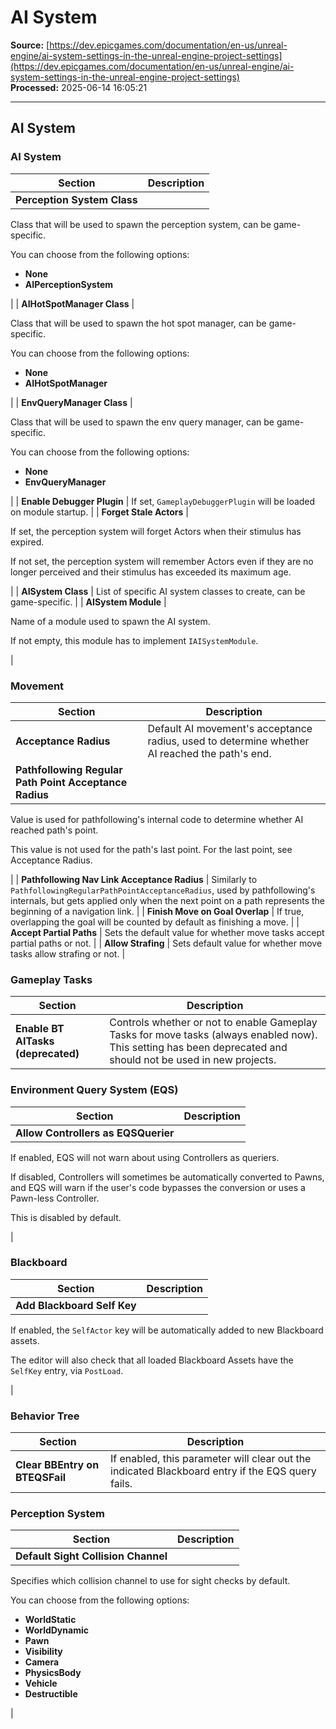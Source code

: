 # AI System

**Source:** [https://dev.epicgames.com/documentation/en-us/unreal-engine/ai-system-settings-in-the-unreal-engine-project-settings](https://dev.epicgames.com/documentation/en-us/unreal-engine/ai-system-settings-in-the-unreal-engine-project-settings)  
**Processed:** 2025-06-14 16:05:21

---

## AI System

### AI System

| **Section** | **Description** |
| --- | --- |
| **Perception System Class** | 
Class that will be used to spawn the perception system, can be game-specific.

You can choose from the following options:

-   **None**
-   **AIPerceptionSystem**



 |
| **AIHotSpotManager Class** | 

Class that will be used to spawn the hot spot manager, can be game-specific.

You can choose from the following options:

-   **None**
-   **AIHotSpotManager**



 |
| **EnvQueryManager Class** | 

Class that will be used to spawn the env query manager, can be game-specific.

You can choose from the following options:

-   **None**
-   **EnvQueryManager**



 |
| **Enable Debugger Plugin** | If set, `GameplayDebuggerPlugin` will be loaded on module startup. |
| **Forget Stale Actors** | 

If set, the perception system will forget Actors when their stimulus has expired.

If not set, the perception system will remember Actors even if they are no longer perceived and their stimulus has exceeded its maximum age.



 |
| **AISystem Class** | List of specific AI system classes to create, can be game-specific. |
| **AISystem Module** | 

Name of a module used to spawn the AI system.

If not empty, this module has to implement `IAISystemModule`.



 |

### Movement

| **Section** | **Description** |
| --- | --- |
| **Acceptance Radius** | Default AI movement's acceptance radius, used to determine whether AI reached the path's end. |
| **Pathfollowing Regular Path Point Acceptance Radius** | 
Value is used for pathfollowing's internal code to determine whether AI reached path's point.

This value is not used for the path's last point. For the last point, see Acceptance Radius.



 |
| **Pathfollowing Nav Link Acceptance Radius** | Similarly to `PathfollowingRegularPathPointAcceptanceRadius`, used by pathfollowing's internals, but gets applied only when the next point on a path represents the beginning of a navigation link. |
| **Finish Move on Goal Overlap** | If true, overlapping the goal will be counted by default as finishing a move. |
| **Accept Partial Paths** | Sets the default value for whether move tasks accept partial paths or not. |
| **Allow Strafing** | Sets default value for whether move tasks allow strafing or not. |

### Gameplay Tasks

| **Section** | **Description** |
| --- | --- |
| **Enable BT AITasks (deprecated)** | Controls whether or not to enable Gameplay Tasks for move tasks (always enabled now). This setting has been deprecated and should not be used in new projects. |

### Environment Query System (EQS)

| **Section** | **Description** |
| --- | --- |
| **Allow Controllers as EQSQuerier** | 
If enabled, EQS will not warn about using Controllers as queriers.

If disabled, Controllers will sometimes be automatically converted to Pawns, and EQS will warn if the user's code bypasses the conversion or uses a Pawn-less Controller.

This is disabled by default.



 |

### Blackboard

| **Section** | **Description** |
| --- | --- |
| **Add Blackboard Self Key** | 
If enabled, the `SelfActor` key will be automatically added to new Blackboard assets.

The editor will also check that all loaded Blackboard Assets have the `SelfKey` entry, via `PostLoad`.



 |

### Behavior Tree

| **Section** | **Description** |
| --- | --- |
| **Clear BBEntry on BTEQSFail** | If enabled, this parameter will clear out the indicated Blackboard entry if the EQS query fails. |

### Perception System

| **Section** | **Description** |
| --- | --- |
| **Default Sight Collision Channel** | 
Specifies which collision channel to use for sight checks by default.

You can choose from the following options:

-   **WorldStatic**
-   **WorldDynamic**
-   **Pawn**
-   **Visibility**
-   **Camera**
-   **PhysicsBody**
-   **Vehicle**
-   **Destructible**



 |